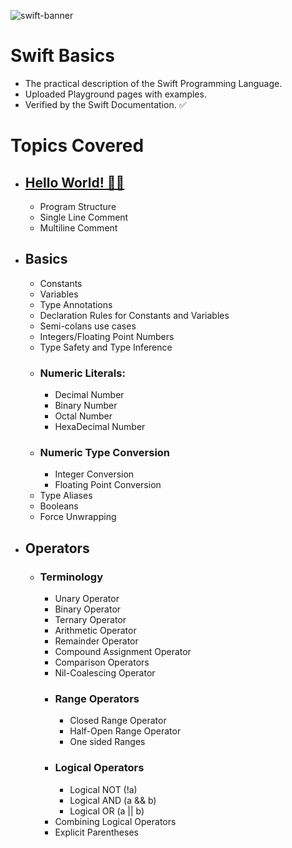 
![swift-banner](https://github.com/lxmn22nov/Swift/assets/126524753/279bf903-bed3-412e-8875-e728c5b39862)

# Swift Basics

- The practical description of the Swift Programming Language.
- Uploaded Playground pages with examples.
- Verified by the Swift Documentation. ✅

# Topics Covered
- ## [Hello World! 👋🏻](SwiftBasics.playground/Pages/HelloWorld.xcplaygroundpage/Contents.swift)
    - Program Structure
    - Single Line Comment
    - Multiline Comment
- ## Basics
    - Constants
    - Variables
    - Type Annotations
    - Declaration Rules for Constants and Variables
    - Semi-colans use cases
    - Integers/Floating Point Numbers
    - Type Safety and Type Inference
    - ### Numeric Literals:
        - Decimal Number
        - Binary Number
        - Octal Number
        - HexaDecimal Number
    - ### Numeric Type Conversion
        - Integer Conversion
        - Floating Point Conversion
    - Type Aliases
    - Booleans
    - Force Unwrapping
- ## Operators
    - ### Terminology
        - Unary Operator
        - Binary Operator
        - Ternary Operator
        - Arithmetic Operator
        - Remainder Operator
        - Compound Assignment Operator
        - Comparison Operators
        - Nil-Coalescing Operator
        - ### Range Operators   
            - Closed Range Operator
            - Half-Open Range Operator
            - One sided Ranges
        - ### Logical Operators
            - Logical NOT (!a)
            - Logical AND (a && b)
            - Logical OR (a || b)
        - Combining Logical Operators
        - Explicit Parentheses
